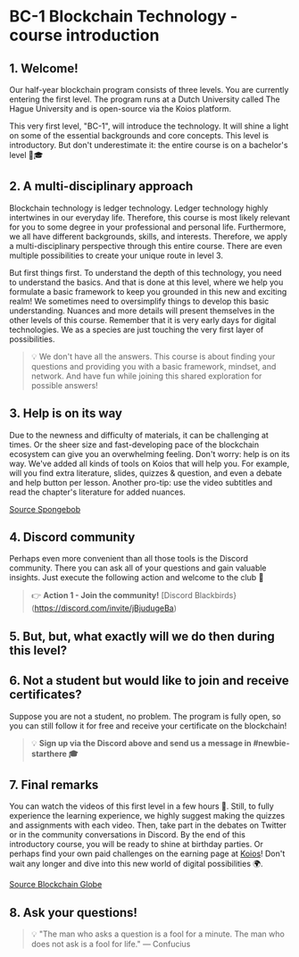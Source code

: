 # BC-1 Blockchain Technology - course introduction

## 1. Welcome!
Our half-year blockchain program consists of three levels. You are currently entering the first level. The program runs at a Dutch University called The Hague University and is open-source via the Koios platform. 


  

This very first level, "BC-1", will introduce the technology. It will shine a light on some of the essential backgrounds and core concepts. This level is introductory. But don't underestimate it: the entire course is on a bachelor's level 📜🎓 

## 2. A multi-disciplinary approach
Blockchain technology is ledger technology. Ledger technology highly intertwines in our everyday life. Therefore, this course is most likely relevant for you to some degree in your professional and personal life. Furthermore, we all have different backgrounds, skills, and interests. Therefore, we apply a multi-disciplinary perspective through this entire course. There are even multiple possibilities to create your unique route in level 3. 

But first things first. To understand the depth of this technology, you need to understand the basics. And that is done at this level, where we help you formulate a basic framework to keep you grounded in this new and exciting realm! We sometimes need to oversimplify things to develop this basic understanding. Nuances and more details will present themselves in the other levels of this course. Remember that it is very early days for digital technologies. We as a species are just touching the very first layer of possibilities. 

>💡 We don't have all the answers. This course is about finding your questions and providing you with a basic framework, mindset, and network. And have fun while joining this shared exploration for possible answers!

## 3. Help is on its way
Due to the newness and difficulty of materials, it can be challenging at times. Or the sheer size and fast-developing pace of the blockchain ecosystem can give you an overwhelming feeling. Don't worry: help is on its way. We've added all kinds of tools on Koios that will help you. For example, will you find extra literature, slides, quizzes & question, and even a debate and help button per lesson. Another pro-tip: use the video subtitles and read the chapter's literature for added nuances.

  
[Source Spongebob](https://en.wikipedia.org/wiki/SpongeBob_SquarePants_(character))

## 4. Discord community
Perhaps even more convenient than all those tools is the Discord community. There you can ask all of your questions and gain valuable insights. Just execute the following action and welcome to the club 🥂

>👉 **Action 1 - Join the community!**
[Discord Blackbirds}(https://discord.com/invite/jBjudugeBa)

## 5. But, but, what exactly will we do then during this level?
 
## 6. Not a student but would like to join and receive certificates? 
Suppose you are not a student, no problem. The program is fully open, so you can still follow it for free and receive your certificate on the blockchain! 
>💡 **Sign up via the Discord above and send us a message in #newbie-starthere 🎓**

## 7. Final remarks
You can watch the videos of this first level in a few hours 📼. Still, to fully experience the learning experience, we highly suggest making the quizzes and assignments with each video. Then, take part in the debates on Twitter or in the community conversations in Discord. By the end of this introductory course, you will be ready to shine at birthday parties. Or perhaps find your own paid challenges on the earning page at [Koios](https://www.koios.world)! 
Don't wait any longer and dive into this new world of digital possibilities 🌍. 
 
[Source Blockchain Globe](https://www.ibm.com/blogs/blockchain/2019/07/the-peoples-blockchain-social-factors-influencing-adoption/) 

## 8. Ask your questions!
 
>💡  "The man who asks a question is a fool for a minute. The man who does not ask is a fool for life."
― Confucius


